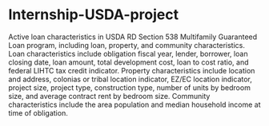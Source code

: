 # Internship-USDA-project
Active loan characteristics in USDA RD Section 538 Multifamily Guaranteed Loan program, including loan, property, and community characteristics. Loan characteristics include obligation fiscal year, lender, borrower, loan closing date, loan amount, total development cost, loan to cost ratio, and federal LIHTC tax credit indicator. Property characteristics include location and address, colonias or tribal location indicator, EZ/EC location indicator, project size, project type, construction type, number of units by bedroom size, and average contract rent by bedroom size. Community characteristics include the area population and median household income at time of obligation.
